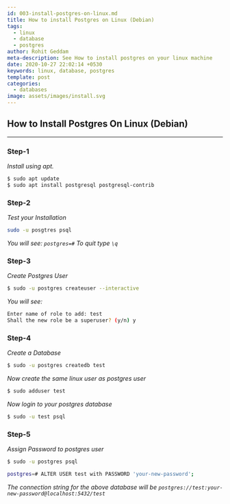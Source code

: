 ```yaml
---
id: 003-install-postgres-on-linux.md
title: How to install Postgres on Linux (Debian)
tags:
  - linux
  - database
  - postgres
author: Rohit Geddam
meta-description: See How to install postgres on your linux machine
date: 2020-10-27 22:02:14 +0530
keywords: linux, database, postgres
template: post
categories:
  - databases
image: assets/images/install.svg
---
```


## How to Install Postgres On Linux (Debian)
***
### **Step-1**
*Install using apt.*
```bash
$ sudo apt update
$ sudo apt install postgresql postgresql-contrib
```

### **Step-2**
*Test your Installation*
```bash
sudo -u posgtres psql
```
*You will see: `postgres=#`*
*To quit type `\q`*

### **Step-3**
*Create Postgres User*
```bash
$ sudo -u postgres createuser --interactive
```
*You will see:*
```bash
Enter name of role to add: test
Shall the new role be a superuser? (y/n) y
```

### **Step-4**
*Create a Database*
```bash
$ sudo -u postgres createdb test
```
*Now create the same linux user as postgres user*
```bash
$ sudo adduser test
```
*Now login to your postgres database*
```bash
$ sudo -u test psql
```

### **Step-5**
*Assign Password to postgres user*
```bash
$ sudo -u postgres psql

postgres=# ALTER USER test with PASSWORD 'your-new-password';
```
*The connection string for the above database will be `postgres://test:your-new-password@localhost:5432/test`*
